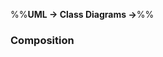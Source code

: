 <link rel="stylesheet" href="{{baseUrl}}/css/textbook.css">

<div class="website-content">

%%**UML &rarr; Class Diagrams &rarr;**%%

### Composition

<div id="main">

<include src="./what/embed.md" />

</div>
</div>
